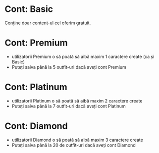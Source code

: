 # Cont: Basic
Conține doar content-ul cel oferim gratuit. 

# Cont: Premium

- utilizatorii Premium o să poată să aibă maxim 1 caractere create (ca și Basic)
- Puteți salva până la 5 outfit-uri dacă aveți cont Premium

# Cont: Platinum

- utilizatorii Platinum o să poată să aibă maxim 2 caractere create
- Puteți salva până la 7 outfit-uri dacă aveți cont Platinum

# Cont: Diamond

- utilizatorii Diamond o să poată să aibă maxim 3 caractere create
- Puteți salva până la 20 de outfit-uri dacă aveți cont Diamond
